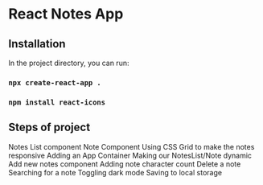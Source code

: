 # React Notes App

## Installation

In the project directory, you can run:

### `npx create-react-app .`
### `npm install react-icons`


## Steps of project

 Notes List component 
 Note Component 
 Using CSS Grid to make the notes responsive 
 Adding an App Container 
 Making our NotesList/Note dynamic
 Add new notes component
 Adding note character count
 Delete a note
 Searching for a note
 Toggling dark mode
 Saving to local storage
